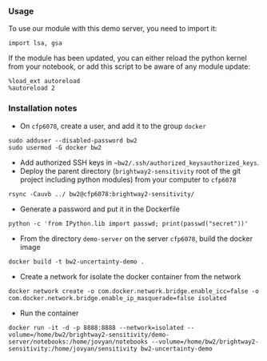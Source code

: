 ### Usage

To use our module with this demo server, you need to import it:
```
import lsa, gsa
```

If the module has been updated, you can either reload the python kernel from your notebook, or add
this script to be aware of any module update:
```
%load_ext autoreload
%autoreload 2
```

### Installation notes

  * On `cfp6078`, create a user, and add it to the group `docker`
```
sudo adduser --disabled-password bw2
sudo usermod -G docker bw2
```
  * Add authorized SSH keys in `~bw2/.ssh/authorized_keysauthorized_keys`.
  * Deploy the parent directory (`brightway2-sensitivity` root of the git project including python modules) from your computer to `cfp6078`
```
rsync -Cauvb ../ bw2@cfp6078:brightway2-sensitivity/
```
  * Generate a password and put it in the Dockerfile
```
python -c 'from IPython.lib import passwd; print(passwd("secret"))'
```
  * From the directory `demo-server` on the server `cfp6078`, build the docker image
```
docker build -t bw2-uncertainty-demo .
```
  * Create a network for isolate the docker container from the network
```
docker network create -o com.docker.network.bridge.enable_icc=false -o com.docker.network.bridge.enable_ip_masquerade=false isolated
```
  * Run the container
```
docker run -it -d -p 8888:8888 --network=isolated --volume=/home/bw2/brightway2-sensitivity/demo-server/notebooks:/home/jovyan/notebooks --volume=/home/bw2/brightway2-sensitivity:/home/jovyan/sensitivity bw2-uncertainty-demo
```
